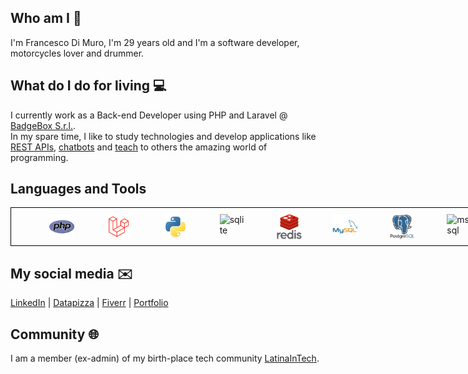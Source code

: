 ## Who am I 🙋
I'm Francesco Di Muro, I'm 29 years old and I'm a software developer, motorcycles lover and drummer.

## What do I do for living 💻
I currently work as a Back-end Developer using PHP and Laravel @ [BadgeBox S.r.l.](https://www.badgebox.com/en/index.html).<br>
In my spare time, I like to study technologies and develop applications like [REST APIs](https://github.com/FrancescoDiMuro/iiot-rest-apis), [chatbots](https://github.com/FrancescoDiMuro/sample-assistant-bot) and [teach](https://github.com/FrancescoDiMuro/teaching_material) to others the amazing world of programming.

## Languages and Tools
<p style="border: 1px solid black; display: flex; width: 100vw;padding: 10px; justify-content: space-evenly;">
  <img src="https://raw.githubusercontent.com/devicons/devicon/master/icons/php/php-original.svg" alt="php" width="40" height="40"/>
  <img src="https://github.com/laravel/art/blob/master/laravel-logo.svg" alt="laravel" width="40" height="40"/>
  <img src="https://raw.githubusercontent.com/devicons/devicon/master/icons/python/python-original.svg" alt="python" width="40" height="40"/>
  <img src="https://www.vectorlogo.zone/logos/sqlite/sqlite-icon.svg" alt="sqlite" width="40" height="40"/>
  <img src="https://raw.githubusercontent.com/devicons/devicon/master/icons/redis/redis-original-wordmark.svg" alt="redis" width="40" height="40"/>
  <img src="https://raw.githubusercontent.com/devicons/devicon/master/icons/mysql/mysql-original-wordmark.svg" alt="mysql" width="40" height="40"/>
  <img src="https://raw.githubusercontent.com/devicons/devicon/master/icons/postgresql/postgresql-original-wordmark.svg" alt="postgresql" width="40" height="40"/>
  <img src="https://www.svgrepo.com/show/303229/microsoft-sql-server-logo.svg" alt="mssql" width="40" height="40"/>
  <img src="https://raw.githubusercontent.com/devicons/devicon/master/icons/docker/docker-original-wordmark.svg" alt="docker" width="40" height="40"/>
  <img src="https://www.vectorlogo.zone/logos/getpostman/getpostman-icon.svg" alt="postman" width="40" height="40"/>
</p>

## My social media ✉️
[LinkedIn](https://www.linkedin.com/in/francesco-di-muro/) | [Datapizza](https://jobs.datapizza.tech/folio/francescodi_muro233) | [Fiverr](https://www.fiverr.com/francescodimuro?up_rollout=true) | [Portfolio](https://www.en.francescodimuro.com)

## Community 🌐
I am a member (ex-admin) of my birth-place tech community [LatinaInTech](https://www.latinaintech.org/en).

<!---
FrancescoDiMuro/FrancescoDiMuro is a ✨ special ✨ repository because its `README.md` (this file) appears on your GitHub profile.
You can click the Preview link to take a look at your changes.
--->
